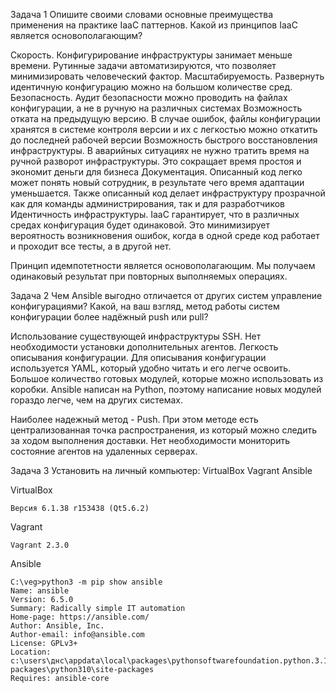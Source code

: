 Задача 1
Опишите своими словами основные преимущества применения на практике IaaC паттернов.
Какой из принципов IaaC является основополагающим?

Скорость. Конфигурирование инфраструктуры занимает меньше времени. Рутинные задачи автоматизируются, что позволяет минимизировать человеческий фактор.
Масштабируемость. Развернуть идентичную конфигурацию можно на большом количестве сред.
Безопасность. Аудит безопасности можно проводить на файлах конфигурации, а не в ручную на различных системах
Возможность отката на предыдущую версию. В случае ошибок, файлы конфигурации хранятся в системе контроля версии и их с легкостью можно откатить до последней рабочей версии
Возможность быстрого восстановления инфраструктуры. В аварийных ситуациях не нужно тратить время на ручной разворот инфраструктуры. Это сокращает время простоя и экономит деньги для бизнеса
Документация. Описанный код легко может понять новый сотрудник, в результате чего время адаптации уменьшается. Также описанный код делает инфраструктуру прозрачной как для команды администрирования, так и для разработчиков
Идентичность инфраструктуры. IaaC гарантирует, что в различных средах конфигурация будет одинаковой. Это минимизирует вероятность возникновения ошибок, когда в одной среде код работает и проходит все тесты, а в другой нет.

Принцип идемпотетности является основополагающим. Мы получаем одинаковый результат при повторных выполняемых операциях.

Задача 2
Чем Ansible выгодно отличается от других систем управление конфигурациями?
Какой, на ваш взгляд, метод работы систем конфигурации более надёжный push или pull?

Использование существующей инфраструктуры SSH. Нет необходимости установки дополнительных агентов.
Легкость описывания конфигурации. Для описывания конфигурации используется YAML, который удобно читать и его легче освоить.
Большое количество готовых модулей, которые можно использовать из коробки. Ansible написан на Python, поэтому написание новых модулей гораздо легче, чем на других системах.

Наиболее надежный метод - Push. При этом методе есть централизованная точка распространения, из который можно следить за ходом выполнения доставки. Нет необходимости мониторить состояние агентов на удаленных серверах.

Задача 3
Установить на личный компьютер:
VirtualBox
Vagrant
Ansible

VirtualBox
```
Версия 6.1.38 r153438 (Qt5.6.2)
```
Vagrant
```
Vagrant 2.3.0
```
Ansible
```
C:\veg>python3 -m pip show ansible
Name: ansible
Version: 6.5.0
Summary: Radically simple IT automation
Home-page: https://ansible.com/
Author: Ansible, Inc.
Author-email: info@ansible.com
License: GPLv3+
Location: c:\users\днс\appdata\local\packages\pythonsoftwarefoundation.python.3.10_qbz5n2kfra8p0\localcache\local-packages\python310\site-packages
Requires: ansible-core
```
